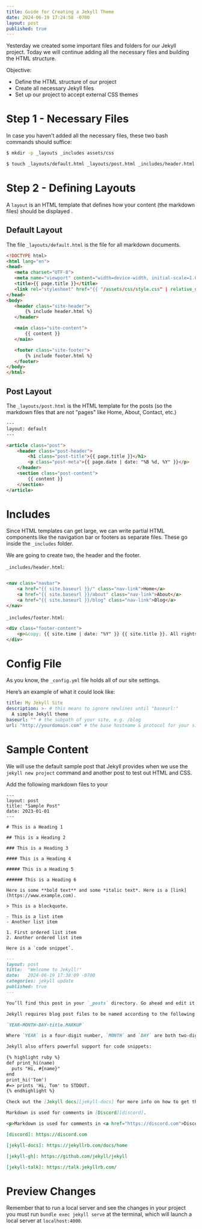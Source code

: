 ```yaml
---
title: Guide for Creating a Jekyll Theme
date: 2024-06-19 17:24:58 -0700
layout: post
published: true
---
```


Yesterday we created some important files and folders for our Jekyll project. Today we will continue adding all the necessary files and building the HTML structure.

Objective:

- Define the HTML structure of our project
- Create all necessary Jekyll files
- Set up our project to accept external CSS themes 

# Step 1 - Necessary Files

In case you haven’t added all the necessary files, these two bash commands should suffice:

```bash
$ mkdir -p _layouts _includes assets/css

$ touch _layouts/default.html _layouts/post.html _includes/header.html _includes/footer.html assets/css/style.css
```

# Step 2 - Defining Layouts

A `layout` is an HTML template that defines how your content (the markdown files) should be displayed .

## Default Layout

 The file `_layouts/default.html` is the file for all markdown documents.
 
 ```html
<!DOCTYPE html>
<html lang="en">
<head>
    <meta charset="UTF-8">
    <meta name="viewport" content="width=device-width, initial-scale=1.0">
    <title>{{ page.title }}</title>
    <link rel="stylesheet" href="{{ "/assets/css/style.css" | relative_url }}">
</head>
<body>
    <header class="site-header">
        {% include header.html %}
    </header>

    <main class="site-content">
        {{ content }}
    </main>

    <footer class="site-footer">
        {% include footer.html %}
    </footer>
</body>
</html>
 ```

## Post Layout

The `_layouts/post.html` is the HTML template for the posts (so the markdown files that are not "pages" like Home, About, Contact, etc.)

```html
---
layout: default
---

<article class="post">
    <header class="post-header">
        <h1 class="post-title">{{ page.title }}</h1>
        <p class="post-meta">{{ page.date | date: "%B %d, %Y" }}</p>
    </header>
    <section class="post-content">
        {{ content }}
    </section>
</article>
```

# Includes

Since HTML templates can get large, we can write partial HTML components like the navigation bar or footers as separate files. These go inside the `_includes` folder.

We are going to create two, the header and the footer.

`_includes/header.html`:

```html

<nav class="navbar">
    <a href="{{ site.baseurl }}/" class="nav-link">Home</a>
    <a href="{{ site.baseurl }}/about" class="nav-link">About</a>
    <a href="{{ site.baseurl }}/blog" class="nav-link">Blog</a>
</nav>
```

`_includes/footer.html`:

```html
<div class="footer-content">
    <p>&copy; {{ site.time | date: "%Y" }} {{ site.title }}. All rights reserved.</p>
</div>
```

# Config File

As you know, the `_config.yml` file holds all of our site settings.

Here’s an example of what it could look like:

```yml
title: My Jekyll Site
description: >- # this means to ignore newlines until "baseurl:"
  A simple Jekyll theme
baseurl: "" # the subpath of your site, e.g. /blog
url: "http://yourdomain.com" # the base hostname & protocol for your site
```

# Sample Content

We will use the default sample post that Jekyll provides when we use the `jekyll new project` command and another post to test out HTML and CSS.

Add the following markdown files to your 

```
---
layout: post
title: "Sample Post"
date: 2023-01-01
---

# This is a Heading 1

## This is a Heading 2

### This is a Heading 3

#### This is a Heading 4

##### This is a Heading 5

###### This is a Heading 6

Here is some **bold text** and some *italic text*. Here is a [link](https://www.example.com).

> This is a blockquote.

- This is a list item
- Another list item

1. First ordered list item
2. Another ordered list item

Here is a `code snippet`.
```

```markdown
---
layout: post
title:  "Welcome to Jekyll!"
date:   2024-06-19 17:38:09 -0700
categories: jekyll update
published: true
---

You’ll find this post in your `_posts` directory. Go ahead and edit it and re-build the site to see your changes. You can rebuild the site in many different ways, but the most common way is to run `jekyll serve`, which launches a web server and auto-regenerates your site when a file is updated.

Jekyll requires blog post files to be named according to the following format:

`YEAR-MONTH-DAY-title.MARKUP`

Where `YEAR` is a four-digit number, `MONTH` and `DAY` are both two-digit numbers, and `MARKUP` is the file extension representing the format used in the file. After that, include the necessary front matter. Take a look at the source for this post to get an idea about how it works.

Jekyll also offers powerful support for code snippets:

{% highlight ruby %}
def print_hi(name)
  puts "Hi, #{name}"
end
print_hi('Tom')
#=> prints 'Hi, Tom' to STDOUT.
{% endhighlight %}

Check out the [Jekyll docs][jekyll-docs] for more info on how to get the most out of Jekyll. File all bugs/feature requests at [Jekyll’s GitHub repo][jekyll-gh]. If you have questions, you can ask them on [Jekyll Talk][jekyll-talk].

Markdown is used for comments in [Discord][discord].

<p>Markdown is used for comments in <a href="https://discord.com">Discord</a>.

[discord]: https://discord.com

[jekyll-docs]: https://jekyllrb.com/docs/home

[jekyll-gh]: https://github.com/jekyll/jekyll

[jekyll-talk]: https://talk.jekyllrb.com/

```

# Preview Changes

Remember that to run a local server and see the changes in your project you must run `bundle exec jekyll serve` at the terminal, which will launch a local server at `localhost:4000`.